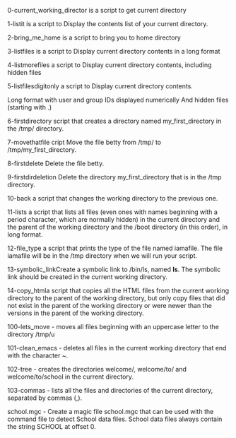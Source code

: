 0-current_working_director is a script to get current directory

1-listit is a script to Display the contents list of your current directory.

2-bring_me_home is a script to bring you to home directory

3-listfiles is a script to Display current directory contents in a long format

4-listmorefiles a script to Display current directory contents, including hidden files 

5-listfilesdigitonly a script to Display current directory contents.

Long format
with user and group IDs displayed numerically
And hidden files (starting with .)

6-firstdirectory script that creates a directory named my_first_directory in the /tmp/ directory.


7-movethatfile cript Move the file betty from /tmp/ to /tmp/my_first_directory.


8-firstdelete Delete the file betty.

9-firstdirdeletion Delete the directory my_first_directory that is in the /tmp directory.

10-back  a script that changes the working directory to the previous one.

11-lists a script that lists all files (even ones with names beginning with a period character, which are normally hidden) in the current directory and the parent of the working directory and the /boot directory (in this order), in long format.

12-file_type a script that prints the type of the file named iamafile. The file iamafile will be in the /tmp directory when we will run your script.

13-symbolic_linkCreate a symbolic link to /bin/ls, named __ls__. The symbolic link should be created in the current working directory.

14-copy_htmla script that copies all the HTML files from the current working directory to the parent of the working directory, but only copy files that did not exist in the parent of the working directory or were newer than the versions in the parent of the working directory.



100-lets_move - moves all files beginning with an uppercase letter to the directory /tmp/u

 

 101-clean_emacs - deletes all files in the current working directory that end with the character ~.

 

 102-tree - creates the directories welcome/, welcome/to/ and welcome/to/school in the current directory.

 

103-commas - lists all the files and directories of the current directory, separated by commas (,).

 

school.mgc - Create a magic file school.mgc that can be used with the command file to detect School data files. School data files always contain the string SCHOOL at offset 0.
